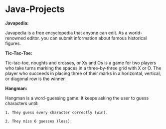 # Java-Projects

**Javapedia:**

  Javapedia is a free encyclopedia that anyone can edit. As a world-renowned editor.
  you can submit information about famous historical figures.
  
**Tic-Tac-Toe:**

  Tic-tac-toe, noughts and crosses, or Xs and Os is a game for two players who take turns marking the spaces in a 
  three-by-three grid with X or O. The player who succeeds in placing three of their marks in a horizontal, vertical, or diagonal row is the winner.
  
**Hangman:**

  Hangman is a word-guessing game. It keeps asking the user to guess characters until:
  
    1. They guess every character correctly (win).
    
    2. They miss 6 guesses (loss).


